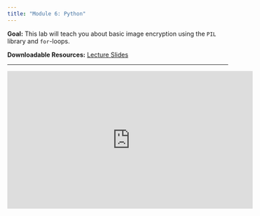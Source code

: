 ```yaml
---
title: "Module 6: Python"
---
```


**Goal:** This lab will teach you about basic image encryption using the `PIL` library and `for`-loops.

**Downloadable Resources:** <a href="{{ site.baseurl }}/files/python_week6.pdf" target="_blank">Lecture Slides</a>

<hr/>

<iframe width="560" height="315" src="https://www.youtube.com/embed/owp0chWyusc" frameborder="0" allow="accelerometer; autoplay; clipboard-write; encrypted-media; gyroscope; picture-in-picture" allowfullscreen></iframe>